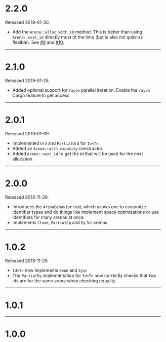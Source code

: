 # 2.2.0

Released 2019-01-30.

* Add the `Arena::alloc_with_id` method. This is better than using
  `Arena::next_id` directly most of the time (but is also not *quite* as
  flexible). See [#9](https://github.com/fitzgen/id-arena/issues/9) and
  [#10](https://github.com/fitzgen/id-arena/pull/10).

--------------------------------------------------------------------------------

# 2.1.0

Released 2019-01-25.

* Added optional support for `rayon` parallel iteration. Enable the `rayon`
  Cargo feature to get access.

--------------------------------------------------------------------------------

# 2.0.1

Released 2019-01-09.

* Implemented `Ord` and `PartialOrd` for `Id<T>`.
* Added an `Arena::with_capacity` constructor.
* Added `Arena::next_id` to get the id that will be used for the next
  allocation.

--------------------------------------------------------------------------------

# 2.0.0

Released 2018-11-28.

* Introduces the `ArenaBehavior` trait, which allows one to customize identifier
  types and do things like implement space optimizations or use identifiers for
  many arenas at once.
* Implements `Clone`, `PartialEq` and `Eq` for arenas.

--------------------------------------------------------------------------------

# 1.0.2

Released 2018-11-25.

* `Id<T>` now implements `Send` and `Sync`
* The `PartialEq` implementation for `Id<T>` now correctly checks that two ids
  are for the same arena when checking equality.

--------------------------------------------------------------------------------

# 1.0.1

--------------------------------------------------------------------------------

# 1.0.0

